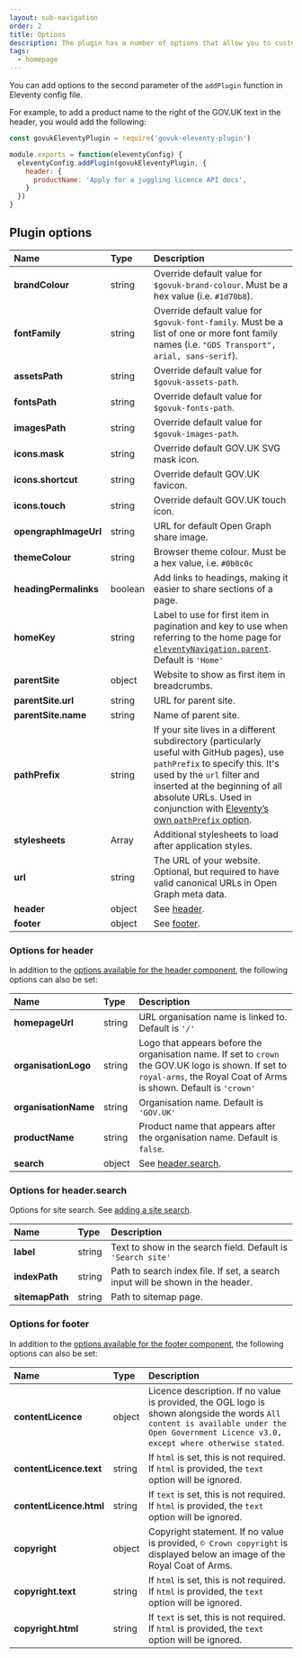 ```yaml
---
layout: sub-navigation
order: 2
title: Options
description: The plugin has a number of options that allow you to customise the appearance of your website.
tags:
  - homepage
---
```


You can add options to the second parameter of the `addPlugin` function in Eleventy config file.

For example, to add a product name  to the right of the GOV.UK text in the header, you would add the following:

```js
const govukEleventyPlugin = require('govuk-eleventy-plugin')

module.exports = function(eleventyConfig) {
  eleventyConfig.addPlugin(govukEleventyPlugin, {
    header: {
      productName: 'Apply for a juggling licence API docs',
    }
  })
}
```

## Plugin options

| Name | Type | Description |
| :--- | :--- | :---------- |
| **brandColour** | string | Override default value for `$govuk-brand-colour`. Must be a hex value (i.e. `#1d70b8`). |
| **fontFamily** | string | Override default value for `$govuk-font-family`. Must be a list of one or more font family names (i.e. `"GDS Transport", arial, sans-serif`).
| **assetsPath** | string | Override default value for `$govuk-assets-path`. |
| **fontsPath** | string | Override default value for `$govuk-fonts-path`. |
| **imagesPath** | string | Override default value for `$govuk-images-path`. |
| **icons.mask** | string | Override default GOV.UK SVG mask icon. |
| **icons.shortcut** | string | Override default GOV.UK favicon. |
| **icons.touch** | string | Override default GOV.UK touch icon. |
| **opengraphImageUrl** | string | URL for default Open Graph share image. |
| **themeColour** | string | Browser theme colour. Must be a hex value, i.e. `#0b0c0c` |
| **headingPermalinks** | boolean | Add links to headings, making it easier to share sections of a page. |
| **homeKey** | string | Label to use for first item in pagination and key to use when referring to the home page for [`eleventyNavigation.parent`](https://www.11ty.dev/docs/plugins/navigation/). Default is `'Home'` |
| **parentSite** | object | Website to show as first item in breadcrumbs. |
| **parentSite.url** | string | URL for parent site. |
| **parentSite.name** | string | Name of parent site. |
| **pathPrefix** | string | If your site lives in a different subdirectory (particularly useful with GitHub pages), use `pathPrefix` to specify this. It's used by the `url` filter and inserted at the beginning of all absolute URLs. Used in conjunction with [Eleventy’s own `pathPrefix` option](https://www.11ty.dev/docs/config/#deploy-to-a-subdirectory-with-a-path-prefix). |
| **stylesheets** | Array | Additional stylesheets to load after application styles. |
| **url** | string | The URL of your website. Optional, but required to have valid canonical URLs in Open Graph meta data. |
| **header** | object | See [header](#options-for-header). |
| **footer** | object | See [footer](#options-for-footer). |

### Options for header

In addition to the [options available for the header component](https://design-system.service.gov.uk/components/header/), the following options can also be set:

| Name | Type | Description |
| :--- | :--- | :---------- |
| **homepageUrl** | string | URL organisation name is linked to. Default is `'/'` |
| **organisationLogo** | string | Logo that appears before the organisation name. If set to `crown` the GOV.UK logo is shown. If set to `royal-arms`, the Royal Coat of Arms is shown. Default is `'crown'` |
| **organisationName** | string | Organisation name. Default is `'GOV.UK'` |
| **productName** | string | Product name that appears after the organisation name. Default is `false`. |
| **search** | object | See [header.search](#options-for-header.search). |

### Options for header.search

Options for site search. See [adding a site search](../search).

| Name | Type | Description |
| :--- | :--- | :---------- |
| **label** | string | Text to show in the search field. Default is `'Search site'` |
| **indexPath** | string | Path to search index file. If set, a search input will be shown in the header. |
| **sitemapPath** | string | Path to sitemap page. |

### Options for footer

In addition to the [options available for the footer component](https://design-system.service.gov.uk/components/footer/), the following options can also be set:

| Name | Type | Description |
| :--- | :--- | :---------- |
| **contentLicence** | object | Licence description. If no value is provided, the OGL logo is shown alongside the words `All content is available under the Open Government Licence v3.0, except where otherwise stated`. |
| **contentLicence.text** | string | If `html` is set, this is not required. If `html` is provided, the `text` option will be ignored. |
| **contentLicence.html** | string | If `text` is set, this is not required. If `html` is provided, the `text` option will be ignored. |
| **copyright** | object | Copyright statement. If no value is provided, `© Crown copyright` is displayed below an image of the Royal Coat of Arms. |
| **copyright.text** | string | If `html` is set, this is not required. If `html` is provided, the `text` option will be ignored. |
| **copyright.html** | string | If `text` is set, this is not required. If `html` is provided, the `text` option will be ignored. |
